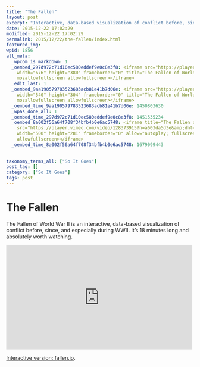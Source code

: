 ```yaml
---
title: "The Fallen"
layout: post
excerpt: "Interactive, data-based visualization of conflict before, since, and especially during WWII."
date: 2015-12-22 17:02:29
modified: 2015-12-22 17:02:29
permalink: 2015/12/22/the-fallen/index.html
featured_img: 
wpid: 1856
all_meta: 
  _wpcom_is_markdown: 1
  _oembed_297d972c71d10ec580eddef9e0c8e3f8: <iframe src="https://player.vimeo.com/video/128373915"
    width="676" height="380" frameborder="0" title="The Fallen of World War II" webkitallowfullscreen
    mozallowfullscreen allowfullscreen></iframe>
  _edit_last: 1
  _oembed_9aa190579783523683acb81e41b7d06e: <iframe src="https://player.vimeo.com/video/128373915"
    width="540" height="304" frameborder="0" title="The Fallen of World War II" webkitallowfullscreen
    mozallowfullscreen allowfullscreen></iframe>
  _oembed_time_9aa190579783523683acb81e41b7d06e: 1450803630
  _wpas_done_all: 1
  _oembed_time_297d972c71d10ec580eddef9e0c8e3f8: 1451535234
  _oembed_8a002f56a64f708f34bfb4b0e6ac5748: <iframe title="The Fallen of World War II"
    src="https://player.vimeo.com/video/128373915?h=a603da5d3e&amp;dnt=1&amp;app_id=122963"
    width="500" height="281" frameborder="0" allow="autoplay; fullscreen; picture-in-picture"
    allowfullscreen></iframe>
  _oembed_time_8a002f56a64f708f34bfb4b0e6ac5748: 1679099443
  
  
taxonomy_terms_all: ["So It Goes"]
post_tag: []
category: ["So It Goes"]
tags: post
---
```


# The Fallen

The Fallen of World War II is an interactive, data-based visualization of conflict before, since, and especially during WWII. It’s 18 minutes long and absolutely worth watching.

<iframe allow="autoplay; fullscreen; picture-in-picture" allowfullscreen="" frameborder="0" height="281" loading="lazy" src="https://player.vimeo.com/video/128373915?h=a603da5d3e&dnt=1&app_id=122963" title="The Fallen of World War II" width="500"></iframe>

[Interactive version: fallen.io](http://fallen.io/).